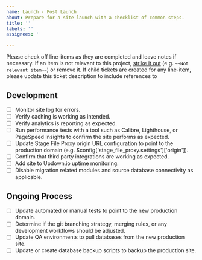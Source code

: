 ```yaml
---
name: Launch - Post Launch
about: Prepare for a site launch with a checklist of common steps.
title: ''
labels: ''
assignees: ''

---
```


Please check off line-items as they are completed and leave notes if necessary.
If an item is not relevant to this project, [strike it out](https://docs.github.com/en/github/writing-on-github/basic-writing-and-formatting-syntax#styling-text)
(e.g. `~~Not relevant item~~`) or remove it. If child tickets are created for
any line-item, please update this ticket description to include references to

## Development
- [ ] Monitor site log for errors.
- [ ] Verify caching is working as intended.
- [ ] Verify analytics is reporting as expected.
- [ ] Run performance tests with a tool such as Calibre, Lighthouse, or PageSpeed Insights to confirm the site performs as expected.
- [ ] Update Stage File Proxy origin URL configuration to point to the production domain (e.g. $config['stage_file_proxy.settings']['origin']).
- [ ] Confirm that third party integrations are working as expected.
- [ ] Add site to Updown.io uptime monitoring.
- [ ] Disable migration related modules and source database connectivity as applicable.

## Ongoing Process
- [ ] Update automated or manual tests to point to the new production domain.
- [ ] Determine if the git branching strategy, merging rules, or any development workflows should be adjusted.
- [ ] Update QA environments to pull databases from the new production site.
- [ ] Update or create database backup scripts to backup the production site.

